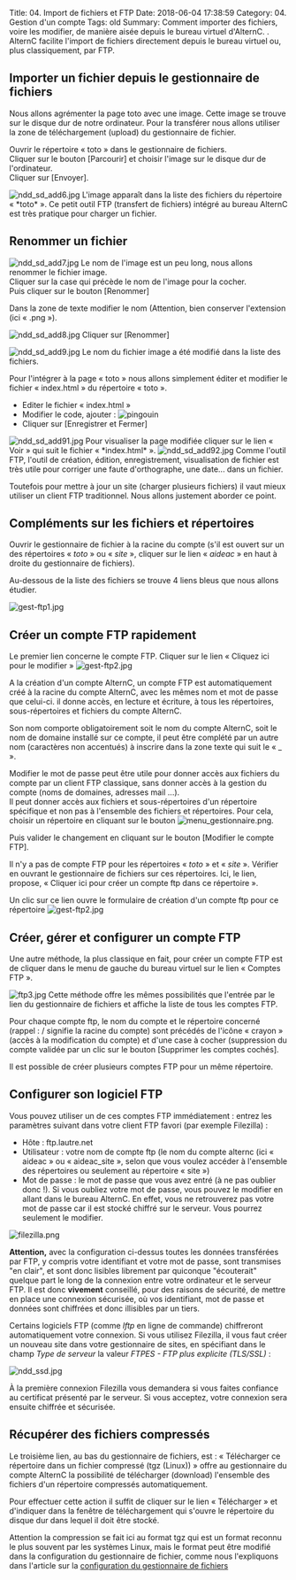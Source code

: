 Title: 04. Import de fichiers et FTP 
Date: 2018-06-04 17:38:59
Category: 04. Gestion d'un compte
Tags: old
Summary: Comment importer des fichiers, voire les modifier, de manière aisée depuis le bureau virtuel d'AlternC. . AlternC facilite l'import de fichiers directement depuis le bureau virtuel ou, plus classiquement, par FTP.

## Importer un fichier depuis le gestionnaire de fichiers

Nous allons agrémenter la page toto avec une image. Cette image se trouve sur le disque dur de notre ordinateur. Pour la transférer nous  allons utiliser la zone de téléchargement (upload) du gestionnaire de fichier.

Ouvrir le répertoire « toto » dans le gestionnaire de fichiers.<br/>
Cliquer sur le bouton [Parcourir] et choisir l'image sur le disque dur de l'ordinateur.<br/>
Cliquer sur [Envoyer].

<img src="/img/ndd_sd_add6.jpg" title="to complete" alt="ndd_sd_add6.jpg" />
L'image apparaît dans la liste des fichiers du répertoire « *toto* ».
Ce petit outil FTP (transfert de fichiers) intégré au bureau AlternC est très pratique pour charger un fichier.

## Renommer un fichier

<img src="/img/ndd_sd_add7.jpg" title="to complete" alt="ndd_sd_add7.jpg" /> Le nom de l'image est un peu long, nous allons renommer le fichier image.<br/>
Cliquer sur la case qui précède le nom de l'image pour la cocher.<br/>
Puis cliquer sur le bouton [Renommer]

Dans la zone de texte modifier le nom (Attention, bien conserver l'extension (ici « .png »).

<img src="/img/ndd_sd_add8.jpg" title="to complete" alt="ndd_sd_add8.jpg" /> Cliquer sur [Renommer]

<img src="/img/ndd_sd_add9.jpg" title="to complete" alt="ndd_sd_add9.jpg" />
Le nom du fichier image a été modifié dans la liste des fichiers.

Pour l'intégrer à la page « toto » nous allons simplement éditer et modifier le fichier « index.html » du répertoire « toto ».

  - Editer le fichier « index.html »
  - Modifier le code, ajouter : <img src="pingouin.png" alt="pingouin" title="pingouin" />
  - Cliquer sur [Enregistrer et Fermer]

<img src="/img/ndd_sd_add91.jpg" title="to complete" alt="ndd_sd_add91.jpg" />
Pour visualiser la page modifiée cliquer sur le lien « Voir » qui suit le fichier « *index.html* ».

<img src="/img/ndd_sd_add92.jpg" title="to complete" alt="ndd_sd_add92.jpg" />
Comme l'outil FTP,  l'outil de création, édition, enregistrement, visualisation de fichier est très utile pour corriger une faute d'orthographe, une date... dans un fichier.

Toutefois pour mettre à jour un site (charger plusieurs fichiers) il vaut mieux utiliser un client FTP traditionnel.
Nous allons justement aborder ce point.

## Compléments sur les fichiers et répertoires

Ouvrir le gestionnaire de fichier à la racine du compte (s'il est ouvert sur un des répertoires « *toto* » ou « *site* », cliquer sur le lien « *aideac* » en haut à droite du gestionnaire de fichiers).

Au-dessous de la liste des fichiers se trouve 4 liens bleus que nous allons étudier.

<img src="/img/gest-ftp1.jpg" title="to complete" alt="gest-ftp1.jpg" />

## Créer un compte FTP rapidement

Le premier lien concerne le compte FTP. Cliquer sur le lien « Cliquez ici pour le modifier »
<img src="/img/gest-ftp2.jpg" title="to complete" alt="gest-ftp2.jpg" />

A la création d'un compte AlternC, un compte FTP est automatiquement créé à la racine du compte AlternC, avec les mêmes nom et mot de passe que celui-ci. il donne accès, en lecture et écriture, à tous les répertoires, sous-répertoires et fichiers du compte AlternC.

Son nom comporte obligatoirement soit le nom du compte AlternC, soit le nom de domaine installé sur ce compte, il peut être complété par un autre nom (caractères non accentués) à inscrire dans la zone texte qui suit le « _ ».

Modifier le mot de passe peut être utile pour donner accès aux fichiers du compte par un client FTP classique, sans donner accès à la gestion du compte (noms de domaines, adresses mail ...).<br/>
Il peut donner accès aux fichiers et sous-répertoires d'un répertoire spécifique et non pas à l'ensemble des fichiers et répertoires.
Pour cela, choisir un répertoire en cliquant sur le bouton <img src="/img/menu_gestionnaire.png" title="to complete" alt="menu_gestionnaire.png" />.

Puis valider le changement en cliquant sur le bouton [Modifier le compte FTP].

Il n'y a pas de compte FTP pour les répertoires « *toto* » et « *site* ». Vérifier en ouvrant le gestionnaire de fichiers sur ces répertoires. Ici, le lien, propose, « Cliquer ici pour créer un compte ftp dans ce répertoire ».

Un clic sur ce lien ouvre le formulaire de création d'un compte ftp pour ce répertoire 
<img src="/img/gest-ftp2.jpg" title="to complete" alt="gest-ftp2.jpg" />

## Créer, gérer et configurer un compte FTP

Une autre méthode, la plus classique en fait,  pour créer un compte FTP est de cliquer dans le menu de gauche du bureau virtuel sur le lien « Comptes FTP ». 

<img src="/img/ftp3.jpg" title="to complete" alt="ftp3.jpg" /> Cette méthode offre les mêmes possibilités que l'entrée par le lien du gestionnaire de fichiers et affiche la liste de tous les comptes FTP.

Pour chaque compte ftp, le nom du compte et le répertoire concerné (rappel : / signifie la racine du compte)  sont précédés de l'icône « crayon » (accès à la modification du compte) et d'une case à cocher (suppression du compte validée par un clic sur le bouton  [Supprimer les comptes cochés].

Il est possible de créer plusieurs comptes FTP pour un même répertoire.

## Configurer son logiciel FTP


Vous pouvez utiliser un de ces comptes FTP immédiatement : entrez les paramètres suivant dans votre client FTP favori (par exemple Filezilla) :

  -  Hôte : ftp.lautre.net
  -  Utilisateur : votre nom de compte ftp (le nom du compte alternc (ici « aideac » ou « aideac_site », selon que vous voulez accéder à l'ensemble des répertoires ou seulement au répertoire « site »)
  -  Mot de passe : le mot de passe que vous avez entré (à ne pas oublier donc !). Si vous oubliez votre mot de passe, vous pouvez le modifier en allant dans le bureau AlternC. En effet, vous ne retrouverez pas votre mot de passe car il est stocké chiffré sur le serveur. Vous pourrez seulement le modifier.

<img src="/img/filezilla.png" title="to complete" alt="filezilla.png" />

**Attention,** avec la configuration ci-dessus toutes les données transférées par FTP, y compris votre identifiant et votre mot de passe, sont transmises "en clair", et sont donc lisibles librement par quiconque "écouterait" quelque part le long de la connexion entre votre ordinateur et le serveur FTP. Il est donc **vivement** conseillé, pour des raisons de sécurité, de mettre en place une connexion sécurisée, où vos identifiant, mot de passe et données sont chiffrées et donc illisibles par un tiers.

Certains logiciels FTP (comme *lftp* en ligne de commande) chiffreront automatiquement votre connexion. Si vous utilisez Filezilla, il vous faut créer un nouveau site dans votre gestionnaire de sites, en spécifiant dans le champ *Type de serveur* la valeur *FTPES - FTP plus explicite (TLS/SSL)* :

<img src="/img/ndd_ssd.jpg" title="to complete" alt="ndd_ssd.jpg" />

À la première connexion Filezilla vous demandera si vous faites confiance au certificat présenté par le serveur. Si vous acceptez, votre connexion sera ensuite chiffrée et sécurisée.

## Récupérer des fichiers compressés

Le troisième lien, au bas du gestionnaire de fichiers, est : « Télécharger ce répertoire dans un fichier compressé (tgz (Linux)) » offre au gestionnaire du compte AlternC la possibilité de télécharger (download) l'ensemble des fichiers d'un répertoire compressés automatiquement.

Pour effectuer cette action il suffit de cliquer sur le lien « Télécharger » et d'indiquer dans la fenêtre de téléchargement qui s'ouvre le répertoire du disque dur dans lequel il doit être stocké.

Attention la compression se fait ici au format tgz qui est un format reconnu le plus souvent par les systèmes Linux, mais le format peut être modifié dans la configuration du gestionnaire de fichier, comme nous l'expliquons dans l'article sur la [configuration du gestionnaire de fichiers](art10)

